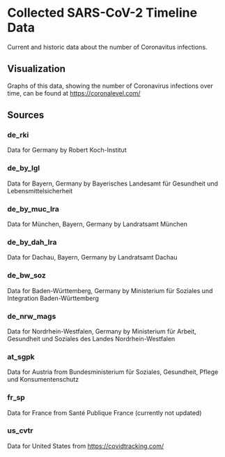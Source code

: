 # Collected SARS-CoV-2 Timeline Data

Current and historic data about the number of Coronavitus infections.

## Visualization

Graphs of this data, showing the number of Coronavirus infections over time, can
be found at https://coronalevel.com/

## Sources

### de\_rki

Data for Germany by Robert Koch-Institut

### de\_by\_lgl

Data for Bayern, Germany by Bayerisches Landesamt für Gesundheit und Lebensmittelsicherheit

### de\_by\_muc\_lra

Data for München, Bayern, Germany by Landratsamt München

### de\_by\_dah\_lra

Data for Dachau, Bayern, Germany by Landratsamt Dachau

### de\_bw\_soz

Data for Baden-Württemberg, Germany by Ministerium für Soziales und Integration Baden-Württemberg

### de\_nrw\_mags

Data for Nordrhein-Westfalen, Germany by Ministerium für Arbeit, Gesundheit und Soziales des Landes Nordrhein-Westfalen

### at\_sgpk

Data for Austria from Bundesministerium für Soziales, Gesundheit, Pflege und Konsumentenschutz

### fr\_sp

Data for France from Santé Publique France (currently not updated)

### us\_cvtr

Data for United States from https://covidtracking.com/

